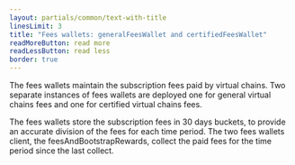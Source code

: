 ```yaml
---
layout: partials/common/text-with-title
linesLimit: 3
title: "Fees wallets: generalFeesWallet and certifiedFeesWallet"
readMoreButton: read more
readLessButton: read less
border: true
---
```


The fees wallets maintain the subscription fees paid by virtual chains. Two separate instances of fees wallets are deployed one for general virtual chains fees and one for certified virtual chains fees.

The fees wallets store the subscription fees in 30 days buckets, to provide an accurate division of the fees for each time period. The two fees wallets client, the feesAndBootstrapRewards, collect the paid fees for the time period since the last collect.

